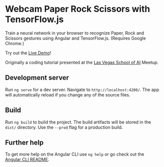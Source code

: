 # Webcam Paper Rock Scissors with TensorFlow.js

Train a neural network in your browser to recognize Paper, Rock and Scissors gestures using Angular and TensorFlow.js. (Requires Google Chrome.)

Try out the [Live Demo](https://colinskow.github.io/webcam-prs)!

Originally a coding tutorial presented at the [Las Vegas School of AI](https://www.meetup.com/Las-Vegas-School-of-AI/) Meetup.

## Development server

Run `ng serve` for a dev server. Navigate to `http://localhost:4200/`. The app will automatically reload if you change any of the source files.

## Build

Run `ng build` to build the project. The build artifacts will be stored in the `dist/` directory. Use the `--prod` flag for a production build.

## Further help

To get more help on the Angular CLI use `ng help` or go check out the [Angular CLI README](https://github.com/angular/angular-cli/blob/master/README.md).
